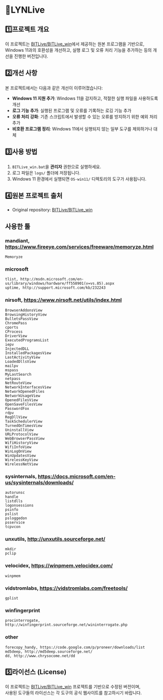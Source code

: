 # 🔎LYNLive

## 1️⃣프로젝트 개요
이 프로젝트는 [BITLive/BITLive_win](https://github.com/Plainbit/BITLive)에서 제공하는 원본 프로그램을 기반으로,  
Windows 11과의 호환성을 개선하고, 실행 로그 및 오류 처리 기능을 추가하는 등의 개선을 진행한 버전입니다.

## 2️⃣개선 사항
본 프로젝트에서는 다음과 같은 개선이 이루어졌습니다:
- **Windows 11 지원 추가**: Windows 11을 감지하고, 적절한 실행 파일을 사용하도록 개선
- **로그 기능 추가**: 실행된 프로그램 및 오류를 기록하는 로깅 기능 추가
- **오류 처리 강화**: 기존 스크립트에서 발생할 수 있는 오류를 방지하기 위한 예외 처리 추가
- **비호환 프로그램 정리**: Windows 11에서 실행되지 않는 일부 도구를 제외하거나 대체

## 3️⃣사용 방법
1. `BITLive_win.bat`을 **관리자** 권한으로 실행하세요.
2. 로그 파일은 `logs/` 폴더에 저장됩니다.
3. Windows 11 환경에서 실행되면 `OS-win11/` 디렉토리의 도구가 사용됩니다.

## 4️⃣원본 프로젝트 출처
- Original repository: [BITLive/BITLive_win](https://github.com/Plainbit/BITLive)

## 사용한 툴
### mandiant, https://www.fireeye.com/services/freeware/memoryze.html
	Memoryze
	
### microsoft
	tlist, http://msdn.microsoft.com/en-us/library/windows/hardware/ff558901(v=vs.85).aspx
	uptime, http://support.microsoft.com/kb/232243
	
### nirsoft, https://www.nirsoft.net/utils/index.html
	BrowserAddonsView
	BrowsingHistoryView
	BulletsPassView
	ChromePass
	cports
	CProcess
	DriverView
	ExecutedProgramsList
	iepv
	InjectedDLL
	InstalledPackagesView
	LastActivityView
	LoadedDllsView
	mailpv
	mspass
	MyLastSearch
	netpass
	NetRouteView
	NetworkInterfacesView
	NetworkOpenedFiles
	NetworkUsageView
	OpenedFilesView
	OpenSaveFilesView
	PasswordFox
	rdpv
	RegDllView
	TaskSchedulerView
	TurnedOnTimesView
	UninstallView
	URLProtocolView
	WebBrowserPassView
	WifiHistoryView
	WifiInfoView
	WinLogOnView
	WinUpdatesView
	WirelessKeyView
	WirelessNetView
	
### sysinternals, https://docs.microsoft.com/en-us/sysinternals/downloads/
	autorunsc
	handle
	listdlls
	logonsessions
	psinfo
	pslist
	psloggedon
	psservice
	tcpvcon
	
### unxutils, http://unxutils.sourceforge.net/
	mkdir
	pclip

### velocidex, https://winpmem.velocidex.com/
	winpmem
	
### vidstromlabs, https://vidstromlabs.com/freetools/
	gplist
	
### winfingerprint
	procinterrogate, http://winfingerprint.sourceforge.net/wininterrogate.php
	
### other
	forecopy_handy, https://code.google.com/p/proneer/downloads/list
	md5deep, http://md5deep.sourceforge.net/
	dd, http://www.chrysocome.net/dd

## 5️⃣라이선스 (License)
이 프로젝트는 [BITLive/BITLive_win](https://github.com/Plainbit/BITLive) 프로젝트를 기반으로 수정된 버전이며,  
사용된 도구들의 라이선스는 각 도구의 공식 웹사이트를 참고하시기 바랍니다.  
